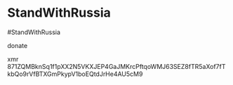 # StandWithRussia
#StandWithRussia

donate

xmr 871ZQMBknSq1f1pXX2N5VKXJEP4GaJMKrcPftqoWMJ63SEZ8fTR5aXof7fTkbQo9rVfBTXGmPkypV1boEQtdJrHe4AU5cM9
